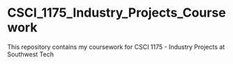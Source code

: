 # CSCI_1175_Industry_Projects_Coursework
This repository contains my coursework for CSCI 1175 - Industry Projects at Southwest Tech
